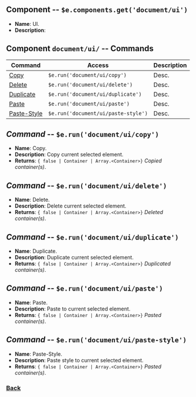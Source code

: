 
## Component -- `$e.components.get('document/ui')`

*  **Name**: UI.
*  **Description**: 

## Component `document/ui/` -- Commands
| Command                                                                | Access                                             | Description         
|------------------------------------------------------------------------|----------------------------------------------------|-----------------------------------------
| [Copy](#)                                                              | `$e.run('document/ui/copy')`                       | Desc.
| [Delete](#)                                                            | `$e.run('document/ui/delete')`                     | Desc.
| [Duplicate](#)                                                         | `$e.run('document/ui/duplicate')`                  | Desc.
| [Paste](#)                                                             | `$e.run('document/ui/paste')`                      | Desc.
| [Paste-Style](#)                                                       | `$e.run('document/ui/paste-style')`                | Desc.

## _Command_ -- `$e.run('document/ui/copy')`
*  **Name**: Copy.
*  **Description**: Copy current selected element.
*  **Returns**: `{ false | Container | Array.<Container>}` *Copied container(s)*.

## _Command_ -- `$e.run('document/ui/delete')`
*  **Name**: Delete.
*  **Description**: Delete current selected element.
*  **Returns**: `{ false | Container | Array.<Container>}` *Deleted container(s)*.

## _Command_ -- `$e.run('document/ui/duplicate')`
*  **Name**: Duplicate.
*  **Description**: Duplicate current selected element.
*  **Returns**: `{ false | Container | Array.<Container>}` *Duplicated container(s)*.

## _Command_ -- `$e.run('document/ui/paste')`
*  **Name**: Paste.
*  **Description**: Paste to current selected element.
*  **Returns**: `{ false | Container | Array.<Container>}` *Pasted container(s)*.

## _Command_ -- `$e.run('document/ui/paste-style')`
*  **Name**: Paste-Style.
*  **Description**: Paste style to current selected element.
*  **Returns**: `{ false | Container | Array.<Container>}` *Pasted container(s)*.

### [Back](../readme.md) 
